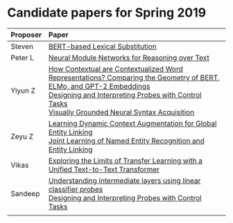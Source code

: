 # Candidate papers for Spring 2019

| Proposer    | Paper                                                                        |
|:------------|:-----------------------------------------------------------------------------|
| Steven      |[BERT-based Lexical Substitution](https://www.aclweb.org/anthology/P19-1328/) |
| Peter L     |[Neural Module Networks for Reasoning over Text](https://arxiv.org/abs/1912.04971) |
| Yiyun Z     |[How Contextual are Contextualized Word Representations? Comparing the Geometry of BERT, ELMo, and GPT-2 Embeddings](https://www.aclweb.org/anthology/D19-1006/) <br> [Designing and Interpreting Probes with Control Tasks](https://www.aclweb.org/anthology/D19-1275.pdf) <br> [Visually Grounded Neural Syntax Acquisition](https://www.aclweb.org/anthology/P19-1180/) |
| Zeyu Z      |[Learning Dynamic Context Augmentation for Global Entity Linking](https://www.aclweb.org/anthology/D19-1026.pdf) <br> [Joint Learning of Named Entity Recognition and Entity Linking](https://www.aclweb.org/anthology/P19-2026.pdf)|
| Vikas       |[Exploring the Limits of Transfer Learning with a Unified Text-to-Text Transformer](https://arxiv.org/abs/1910.10683)
| Sandeep     |[Understanding intermediate layers using linear classifier probes](https://arxiv.org/abs/1610.01644) <br> [Designing and Interpreting Probes with Control Tasks](https://www.aclweb.org/anthology/D19-1275.pdf) <br> |
| | |
